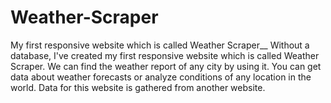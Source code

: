 # Weather-Scraper
My first responsive website which is called Weather Scraper__
Without a database, I've created my first responsive website which is called Weather Scraper. We can find the weather report of any city by using it. You can get data about weather forecasts or analyze conditions of any location in the world. Data for this website is gathered from another website.
